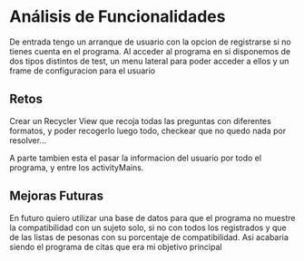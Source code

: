 # Análisis de Funcionalidades

De entrada tengo un arranque de usuario con la opcion de registrarse si no tienes cuenta en el programa. Al acceder al programa en si disponemos de dos tipos distintos de test, un menu lateral para poder acceder a ellos y un frame de configuracion para el usuario

## Retos

Crear un Recycler View que recoja todas las preguntas con diferentes formatos, y poder recogerlo luego todo, checkear que no quedo nada por resolver...

A parte tambien esta el pasar la informacion del usuario por todo el programa, y entre los activityMains. 

## Mejoras Futuras

En futuro quiero utilizar una base de datos para que el programa no muestre la compatibilidad con un sujeto solo, si no con todos los registrados y que de las listas de pesonas con su porcentaje de compatibilidad. Asi acabaria siendo el programa de citas que era mi objetivo principal